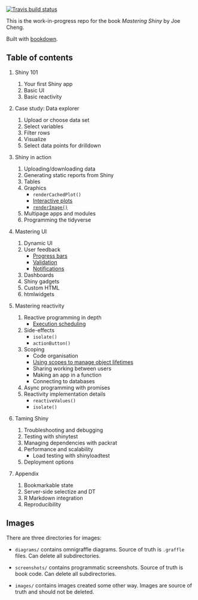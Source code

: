 <!-- badges: start -->
[![Travis build status](https://travis-ci.org/jcheng5/shiny-book.svg?branch=master)](https://travis-ci.org/jcheng5/shiny-book)
<!-- badges: end -->

This is the work-in-progress repo for the book _Mastering Shiny_ by Joe Cheng.

Built with [bookdown](https://bookdown.org/yihui/bookdown/).

## Table of contents

1. Shiny 101
    1. Your first Shiny app
    2. Basic UI
    3. Basic reactivity

2. Case study: Data explorer
    1. Upload or choose data set
    2. Select variables
    3. Filter rows
    4. Visualize
    5. Select data points for drilldown

3. Shiny in action
    1. Uploading/downloading data
    1. Generating static reports from Shiny
    1. Tables
    1. Graphics
       * `renderCachedPlot()`
       * [Interactive plots](https://shiny.rstudio.com/articles/plot-interaction.html)
       * [`renderImage()`](https://shiny.rstudio.com/articles/images.html)
    1. Multipage apps and modules
    1. Programming the tidyverse

4. Mastering UI
    1. Dynamic UI
    1. User feedback
        * [Progress bars](https://shiny.rstudio.com/articles/progress.html)
        * [Validation](https://shiny.rstudio.com/articles/validation.html)
        * [Notifications](https://shiny.rstudio.com/articles/notifications.html)
    1. Dashboards
    1. Shiny gadgets
    1. Custom HTML
    1. htmlwidgets

5. Mastering reactivity
    1. Reactive programming in depth
       * [Execution scheduling](https://shiny.rstudio.com/articles/execution-scheduling.html)
    1. Side-effects
        * `isolate()`
        * `actionButton()`
    1. Scoping
       * Code organisation
       * [Using scopes to manage object lifetimes](https://shiny.rstudio.com/articles/scoping.html)
       * Sharing working between users
       * Making an app in a function
       * Connecting to databases
    1. Async programming with promises
    1. Reactivity implementation details
       * `reactiveValues()`
       * `isolate()`

5. Taming Shiny
    1. Troubleshooting and debugging
    1. Testing with shinytest
    1. Managing dependencies with packrat
    1. Performance and scalability
       *  Load testing with shinyloadtest
    1. Deployment options

7. Appendix
    1. Bookmarkable state
    1. Server-side selectize and DT
    1. R Markdown integration
    1. Reproducibility

## Images

There are three directories for images:

* `diagrams/` contains omnigraffle diagrams. Source of truth is `.graffle` 
  files. Can delete all subdirectories.
  
* `screenshots/` contains programmatic screenshots. Source of truth is 
  book code. Can delete all subdirectories.
  
* `images/` contains images created some other way. Images are source of
  truth and should not be deleted.
